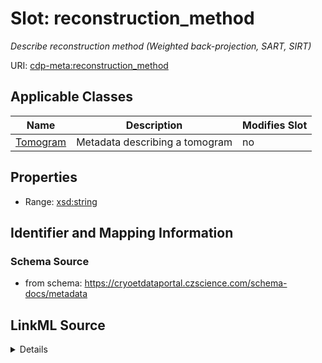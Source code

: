 # Slot: reconstruction_method


_Describe reconstruction method (Weighted back-projection, SART, SIRT)_



URI: [cdp-meta:reconstruction_method](https://cryoetdataportal.czscience.com/schema/metadata/reconstruction_method)



<!-- no inheritance hierarchy -->




## Applicable Classes

| Name | Description | Modifies Slot |
| --- | --- | --- |
[Tomogram](Tomogram.md) | Metadata describing a tomogram |  no  |







## Properties

* Range: [xsd:string](http://www.w3.org/2001/XMLSchema#string)





## Identifier and Mapping Information







### Schema Source


* from schema: https://cryoetdataportal.czscience.com/schema-docs/metadata




## LinkML Source

<details>
```yaml
name: reconstruction_method
description: Describe reconstruction method (Weighted back-projection, SART, SIRT)
from_schema: https://cryoetdataportal.czscience.com/schema-docs/metadata
exact_mappings:
- cdp-common:tomogram_reconstruction_method
rank: 1000
alias: reconstruction_method
owner: Tomogram
domain_of:
- Tomogram
range: string
inlined: true
inlined_as_list: true

```
</details>